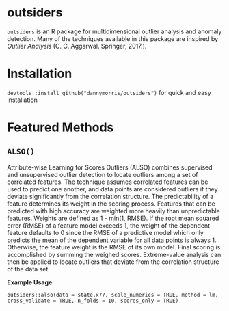 # outsiders

`outsiders` is an R package for multidimensional outlier analysis and anomaly detection. Many of the techniques available in this package are inspired by *Outlier Analysis* (C. C. Aggarwal. Springer, 2017.). 

# Installation

`devtools::install_github("dannymorris/outsiders")` for quick and easy installation

# Featured Methods

## `ALSO()`

Attribute-wise Learning for Scores Outliers (ALSO) combines supervised and unsupervised outlier detection to locate outliers among a set of correlated features. The technique assumes correlated features can be used to predict one another, and data points are considered outliers if they deviate significantly from the correlation structure. The predictability of a feature determines its weight in the scoring process. Features that can be predicted with high accuracy are weighted more heavily than unpredictable features. Weights are defined as 1 - min(1, RMSE). If the root mean squared error (RMSE) of a feature model exceeds 1, the weight of the dependent feature defaults to 0 since the RMSE of a predictive model which only predicts the mean of the dependent variable for all data points is always 1. Otherwise, the feature weight is the RMSE of its own model. Final scoring is accomplished by summing the weighed scores. Extreme-value analysis can then be applied to locate outliers that deviate from the correlation structure of the data set. 

**Example Usage**

`outsiders::also(data = state.x77, scale_numerics = TRUE, method = lm, cross_validate = TRUE, n_folds = 10, scores_only = TRUE)`

